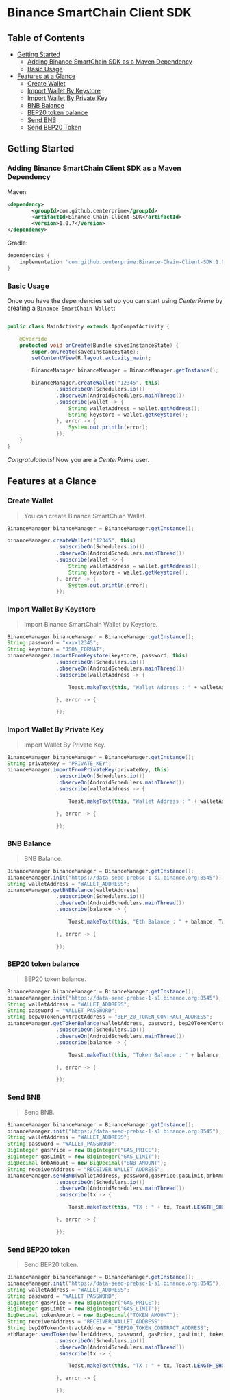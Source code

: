 # Binance SmartChain Client SDK 


## Table of Contents

- [Getting Started](#getting-started)
  - [Adding Binance SmartChain SDK as a Maven Dependency](#adding-binance-smartchain-sdk-as-a-maven-dependency)
  - [Basic Usage](#basic-usage)
- [Features at a Glance](#features-at-a-glance)
  - [Create Wallet](#create-wallet)
  - [Import Wallet By Keystore](#import-wallet-by-keystore)
  - [Import Wallet By Private Key](#import-wallet-by-private-key)
  - [BNB Balance](#bnb-balance)
  - [BEP20 token balance](#bep20-token-balance)
  - [Send BNB](#send-bnb)
  - [Send BEP20 Token](#send-bep20-token)

## Getting Started

### Adding Binance SmartChain Client SDK as a Maven Dependency

Maven:

```xml
<dependency>
	    <groupId>com.github.centerprime</groupId>
	    <artifactId>Binance-Chain-Client-SDK</artifactId>
	    <version>1.0.7</version>
</dependency>
```

Gradle:

```groovy
dependencies {
    implementation 'com.github.centerprime:Binance-Chain-Client-SDK:1.0.9'
}
```

### Basic Usage

Once you have the dependencies set up you can start using *CenterPrime* by creating a `Binance SmartChain Wallet`:

```java

public class MainActivity extends AppCompatActivity {

    @Override
    protected void onCreate(Bundle savedInstanceState) {
        super.onCreate(savedInstanceState);
        setContentView(R.layout.activity_main);

        BinanceManager binanceManager = BinanceManager.getInstance();

        binanceManager.createWallet("12345", this)
                .subscribeOn(Schedulers.io())
                .observeOn(AndroidSchedulers.mainThread())
                .subscribe(wallet -> {
                    String walletAddress = wallet.getAddress();
                    String keystore = wallet.getKeystore();
                }, error -> {
                    System.out.println(error);
                });
    }
}
```

*Congratulations!* Now you are a *CenterPrime* user.

## Features at a Glance

### Create Wallet

> You can create Binance SmartChian Wallet.
```java
BinanceManager binanceManager = BinanceManager.getInstance();

binanceManager.createWallet("12345", this)
                .subscribeOn(Schedulers.io())
                .observeOn(AndroidSchedulers.mainThread())
                .subscribe(wallet -> {
                    String walletAddress = wallet.getAddress();
                    String keystore = wallet.getKeystore();
                }, error -> {
                    System.out.println(error);
                });

```

### Import Wallet By Keystore

> Import Binance SmartChain Wallet by Keystore.

```java
BinanceManager binanceManager = BinanceManager.getInstance();
String password = "xxxx12345";
String keystore = "JSON_FORMAT";
binanceManager.importFromKeystore(keystore, password, this)
                .subscribeOn(Schedulers.io())
                .observeOn(AndroidSchedulers.mainThread())
                .subscribe(walletAddress -> {

                    Toast.makeText(this, "Wallet Address : " + walletAddress, Toast.LENGTH_SHORT).show();

                }, error -> {

                });
```
### Import Wallet By Private Key

> Import Wallet By Private Key.

```java
BinanceManager binanceManager = BinanceManager.getInstance();
String privateKey = "PRIVATE_KEY";
binanceManager.importFromPrivateKey(privateKey, this)
                .subscribeOn(Schedulers.io())
                .observeOn(AndroidSchedulers.mainThread())
                .subscribe(walletAddress -> {

                    Toast.makeText(this, "Wallet Address : " + walletAddress, Toast.LENGTH_SHORT).show();

                }, error -> {

                });
```


### BNB Balance

> BNB Balance.

```java
BinanceManager binanceManager = BinanceManager.getInstance();
binanceManager.init("https://data-seed-prebsc-1-s1.binance.org:8545");
String walletAddress = "WALLET_ADDRESS";
binanceManager.getBNBBalance(walletAddress)
                .subscribeOn(Schedulers.io())
                .observeOn(AndroidSchedulers.mainThread())
                .subscribe(balance -> {

                    Toast.makeText(this, "Eth Balance : " + balance, Toast.LENGTH_SHORT).show();

                }, error -> {

                });
```
### BEP20 token balance

> BEP20 token balance.

```java
BinanceManager binanceManager = BinanceManager.getInstance();
binanceManager.init("https://data-seed-prebsc-1-s1.binance.org:8545");
String walletAddress = "WALLET_ADDRESS";
String password = "WALLET_PASSWORD";
String bep20TokenContractAddress = "BEP_20_TOKEN_CONTRACT_ADDRESS";
binanceManager.getTokenBalance(walletAddress, password, bep20TokenContractAddress, this)
                .subscribeOn(Schedulers.io())
                .observeOn(AndroidSchedulers.mainThread())
                .subscribe(balance -> {

                    Toast.makeText(this, "Token Balance : " + balance, Toast.LENGTH_SHORT).show();

                }, error -> {

                });
```

### Send BNB

> Send BNB.

```java
BinanceManager binanceManager = BinanceManager.getInstance();
binanceManager.init("https://data-seed-prebsc-1-s1.binance.org:8545");
String walletAddress = "WALLET_ADDRESS";
String password = "WALLET_PASSWORD";
BigInteger gasPrice = new BigInteger("GAS_PRICE");
BigInteger gasLimit = new BigInteger("GAS_LIMIT");
BigDecimal bnbAmount = new BigDecimal("BNB_AMOUNT");
String receiverAddress = "RECEIVER_WALLET_ADDRESS";
binanceManager.sendBNB(walletAddress, password,gasPrice,gasLimit,bnbAmount, receiverAddress, this)
                .subscribeOn(Schedulers.io())
                .observeOn(AndroidSchedulers.mainThread())
                .subscribe(tx -> {

                    Toast.makeText(this, "TX : " + tx, Toast.LENGTH_SHORT).show();

                }, error -> {

                });
```
### Send BEP20 token

> Send BEP20 token.

```java
BinanceManager binanceManager = BinanceManager.getInstance();
binanceManager.init("https://data-seed-prebsc-1-s1.binance.org:8545");
String walletAddress = "WALLET_ADDRESS";
String password = "WALLET_PASSWORD";
BigInteger gasPrice = new BigInteger("GAS_PRICE");
BigInteger gasLimit = new BigInteger("GAS_LIMIT");
BigDecimal tokenAmount = new BigDecimal("TOKEN_AMOUNT");
String receiverAddress = "RECEIVER_WALLET_ADDRESS";
String bep20TokenContractAddress = "BEP20_TOKEN_CONTRACT_ADDRESS";
ethManager.sendToken(walletAddress, password, gasPrice, gasLimit, tokenAmount, receiverAddress, bep20TokenContractAddress, this)
                .subscribeOn(Schedulers.io())
                .observeOn(AndroidSchedulers.mainThread())
                .subscribe(tx -> {

                    Toast.makeText(this, "TX : " + tx, Toast.LENGTH_SHORT).show();

                }, error -> {

                });
```

